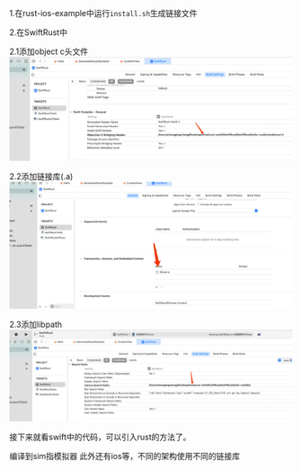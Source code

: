 1.在rust-ios-example中运行`install.sh`生成链接文件

2.在SwiftRust中

2.1添加object c头文件
![](./bridge.png)

2.2添加链接库(.a)
![](.a.png)

2.3添加libpath
![](./libpath.png)

接下来就看swift中的代码，可以引入rust的方法了。

编译到sim指模拟器
此外还有ios等，不同的架构使用不同的链接库


